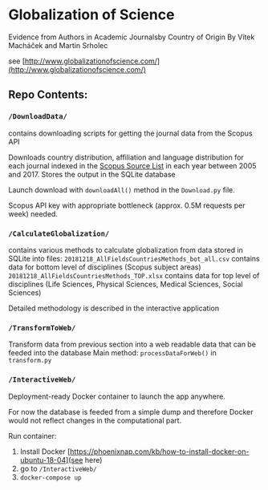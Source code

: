 # Globalization of Science

Evidence from Authors in Academic Journalsby Country of Origin
By Vítek Macháček and Martin Srholec

see [http://www.globalizationofscience.com/](http://www.globalizationofscience.com/)


## Repo Contents:

### `/DownloadData/`

contains downloading scripts for getting the journal data from the Scopus API

Downloads country distribution, affiliation and language distribution for each journal indexed in the [Scopus Source List](/DownloadData/ext_list_April_2018_2017_Metrics.xlsx) in each year between 2005 and 2017.
Stores the output in the SQLite database

Launch download with `downloadAll()`  method in the `Download.py` file.

Scopus API key with appropriate bottleneck (approx. 0.5M requests per week) needed.


### `/CalculateGlobalization/`

contains various methods to calculate globalization from data stored in SQLite into files:
`20181218_AllFieldsCountriesMethods_bot_all.csv` contains data for bottom level of disciplines (Scopus subject areas)
`20181218_AllFieldsCountriesMethods_TOP.xlsx` contains data for top level of disciplines (Life Sciences, Physical Sciences, Medical Sciences, Social Sciences)

Detailed methodology is described in the interactive application
 
 ### `/TransformToWeb/`
 Transform data from previous section into a web readable data that can be feeded into the database
 Main method: `processDataForWeb()` in `transform.py`
 
 ### `/InteractiveWeb/`
 Deployment-ready Docker container to launch the app anywhere.
 
 For now the database is feeded from a simple dump and therefore Docker would not reflect changes in the computational part.
 
Run container:

1. Install Docker [https://phoenixnap.com/kb/how-to-install-docker-on-ubuntu-18-04](see here)
2. go to `/InteractiveWeb/`
3. `docker-compose up`

